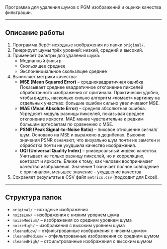 Программа для удаления шумов с PGM изображений и оценки качества фильтрации.

---

## Описание работы

1. Программа берёт исходные изображения из папки `original/`.
2. Генерирует шумы трёх уровней: низкий, средний и высокий.
3. Применяет фильтры для удаления шума:
    - Медианный фильтр
    - Скользящее среднее
    - Экспоненциальное скользящее среднее
4. Вычисляет метрики качества:
    - **MSE (Mean Squared Error)** – среднеквадратичная ошибка. Показывает среднее квадратичное отклонение пикселей
      обработанного изображения от оригинала. Практически удобно, чтобы видеть, насколько сильно алгоритм «ломает»
      картинку на отдельных участках: большие ошибки сильно увеличивают MSE.
    - **MAE (Mean Absolute Error)** – средняя абсолютная ошибка. Усредняет модуль разницы пикселей, показывая среднее
      отклонение яркости. MAE менее чувствительна к редким большим артефактам по сравнению с MSE.
    - **PSNR (Peak Signal-to-Noise Ratio)** – пиковое отношение сигнал/шум. Основано на MSE и выражено в децибелах.
      Высокие значения PSNR означают, что визуально шум почти не заметен и обработка почти не ухудшила качество
      изображения.
    - **UQI (Universal Quality Index)** – универсальный индекс качества. Учитывает не только разницу пикселей, но и
      корреляцию, контраст и яркость. Ближе к тому, как человек воспринимает качество изображения. Значение 1 означает
      полное совпадение с оригиналом, меньшее значение – ухудшение качества.
5. Сохраняет результаты в CSV файл `metrics.csv` (подходит для Excel).

---

## Структура папок

- `original/` – исходные изображения
- `noizeLow/` – изображения с низким уровнем шума
- `noizeMedium/` – изображения со средним уровнем шума
- `noizeHigh/` – изображения с высоким уровнем шума
- `cleanedLow/` – отфильтрованные изображения с низким шумом
- `cleanedMedium/` – отфильтрованные изображения со средним шумом
- `cleanedHigh/` – отфильтрованные изображения с высоким шумом